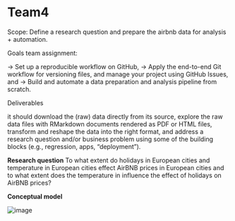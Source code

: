 # Team4

Scope:
Define a research question and prepare the airbnb data for analysis + automation.

Goals team assignment:

-> Set up a reproducible workflow on GitHub,
-> Apply the end-to-end Git workflow for versioning files, and manage your project using GitHub Issues, and
-> Build and automate a data preparation and analysis pipeline from scratch.

Deliverables

it should download the (raw) data directly from its source,
explore the raw data files with RMarkdown documents rendered as PDF or HTML files,
transform and reshape the data into the right format, and
address a research question and/or business problem using some of the building blocks (e.g., regression, apps, “deployment”).

**Research question**
To what extent do holidays in European cities and temperature in European cities effect AirBNB prices in European cities and to what extent does the temperature in influence the effect of holidays on AirBNB prices? 


**Conceptual model**

![image](https://user-images.githubusercontent.com/98961407/154055860-36ba9fd9-2df6-433e-bb87-6596bde620a7.png)
